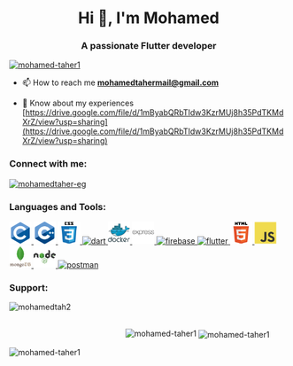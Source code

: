 <h1 align="center">Hi 👋, I'm Mohamed</h1>
<h3 align="center">A passionate Flutter developer</h3>

<p align="left"> <a href="https://github.com/ryo-ma/github-profile-trophy"><img src="https://github-profile-trophy.vercel.app/?username=mohamed-taher1" alt="mohamed-taher1" /></a> </p>

- 📫 How to reach me **mohamedtahermail@gmail.com**

- 📄 Know about my experiences [https://drive.google.com/file/d/1mByabQRbTIdw3KzrMUj8h35PdTKMdXrZ/view?usp=sharing](https://drive.google.com/file/d/1mByabQRbTIdw3KzrMUj8h35PdTKMdXrZ/view?usp=sharing)

<h3 align="left">Connect with me:</h3>
<p align="left">
<a href="https://linkedin.com/in/mohamedtaher-eg" target="blank"><img align="center" src="https://raw.githubusercontent.com/rahuldkjain/github-profile-readme-generator/master/src/images/icons/Social/linked-in-alt.svg" alt="mohamedtaher-eg" height="30" width="40" /></a>
</p>

<h3 align="left">Languages and Tools:</h3>
<p align="left"> <a href="https://www.cprogramming.com/" target="_blank" rel="noreferrer"> <img src="https://raw.githubusercontent.com/devicons/devicon/master/icons/c/c-original.svg" alt="c" width="40" height="40"/> </a> <a href="https://www.w3schools.com/cpp/" target="_blank" rel="noreferrer"> <img src="https://raw.githubusercontent.com/devicons/devicon/master/icons/cplusplus/cplusplus-original.svg" alt="cplusplus" width="40" height="40"/> </a> <a href="https://www.w3schools.com/css/" target="_blank" rel="noreferrer"> <img src="https://raw.githubusercontent.com/devicons/devicon/master/icons/css3/css3-original-wordmark.svg" alt="css3" width="40" height="40"/> </a> <a href="https://dart.dev" target="_blank" rel="noreferrer"> <img src="https://www.vectorlogo.zone/logos/dartlang/dartlang-icon.svg" alt="dart" width="40" height="40"/> </a> <a href="https://www.docker.com/" target="_blank" rel="noreferrer"> <img src="https://raw.githubusercontent.com/devicons/devicon/master/icons/docker/docker-original-wordmark.svg" alt="docker" width="40" height="40"/> </a> <a href="https://expressjs.com" target="_blank" rel="noreferrer"> <img src="https://raw.githubusercontent.com/devicons/devicon/master/icons/express/express-original-wordmark.svg" alt="express" width="40" height="40"/> </a> <a href="https://firebase.google.com/" target="_blank" rel="noreferrer"> <img src="https://www.vectorlogo.zone/logos/firebase/firebase-icon.svg" alt="firebase" width="40" height="40"/> </a> <a href="https://flutter.dev" target="_blank" rel="noreferrer"> <img src="https://www.vectorlogo.zone/logos/flutterio/flutterio-icon.svg" alt="flutter" width="40" height="40"/> </a> <a href="https://www.w3.org/html/" target="_blank" rel="noreferrer"> <img src="https://raw.githubusercontent.com/devicons/devicon/master/icons/html5/html5-original-wordmark.svg" alt="html5" width="40" height="40"/> </a> <a href="https://developer.mozilla.org/en-US/docs/Web/JavaScript" target="_blank" rel="noreferrer"> <img src="https://raw.githubusercontent.com/devicons/devicon/master/icons/javascript/javascript-original.svg" alt="javascript" width="40" height="40"/> </a> <a href="https://www.mongodb.com/" target="_blank" rel="noreferrer"> <img src="https://raw.githubusercontent.com/devicons/devicon/master/icons/mongodb/mongodb-original-wordmark.svg" alt="mongodb" width="40" height="40"/> </a> <a href="https://nodejs.org" target="_blank" rel="noreferrer"> <img src="https://raw.githubusercontent.com/devicons/devicon/master/icons/nodejs/nodejs-original-wordmark.svg" alt="nodejs" width="40" height="40"/> </a> <a href="https://postman.com" target="_blank" rel="noreferrer"> <img src="https://www.vectorlogo.zone/logos/getpostman/getpostman-icon.svg" alt="postman" width="40" height="40"/> </a> </p>

<h3 align="left">Support:</h3>
<p><a href="https://www.buymeacoffee.com/mohamedtah2"> <img align="left" src="https://cdn.buymeacoffee.com/buttons/v2/default-yellow.png" height="50" width="210" alt="mohamedtah2" /></a></p><br><br>

<p><img align="left" src="https://github-readme-stats.vercel.app/api/top-langs?username=mohamed-taher1&show_icons=true&theme=dark&locale=en&layout=compact" alt="mohamed-taher1" /></p>

<p>&nbsp;<img align="center" src="https://github-readme-stats.vercel.app/api?username=mohamed-taher1&show_icons=true&locale=en" alt="mohamed-taher1" /></p>

<p><img align="center" src="https://github-readme-streak-stats.herokuapp.com/?user=mohamed-taher1&theme=dark" alt="mohamed-taher1" /></p>
